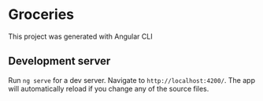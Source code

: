 # Groceries

This project was generated with Angular CLI

## Development server

Run `ng serve` for a dev server. Navigate to `http://localhost:4200/`. The app will automatically reload if you change any of the source files.
